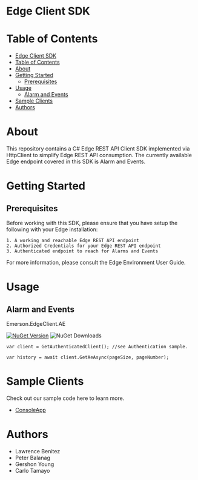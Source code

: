 # Edge Client SDK

# Table of Contents
- [Edge Client SDK](#edge-client-sdk)
- [Table of Contents](#table-of-contents)
- [About](#about)
- [Getting Started](#getting-started)
  - [Prerequisites](#prerequisites)
- [Usage](#usage)
  - [Alarm and Events](#alarm-and-events)
- [Sample Clients](#sample-clients)
- [Authors](#authors)

# About

This repository contains a C# Edge REST API Client SDK implemented via HttpClient to simplify Edge REST API consumption. The currently available Edge endpoint covered in this SDK is Alarm and Events.

# Getting Started

## Prerequisites

Before working with this SDK, please ensure that you have setup the following with your Edge installation:


```
1. A working and reachable Edge REST API endpoint
2. Authorized Credentials for your Edge REST API endpoint
3. Authenticated endpoint to reach for Alarms and Events
```
For more information, please consult the Edge Environment User Guide.

# Usage

## Alarm and Events
Emerson.EdgeClient.AE

[![NuGet Version](https://img.shields.io/nuget/v/DeltaV.EdgeClient.AE)](https://www.nuget.org/packages/DeltaV.EdgeClient.AE) ![NuGet Downloads](https://img.shields.io/nuget/dt/DeltaV.EdgeClient.AE)

```
var client = GetAuthenticatedClient(); //see Authentication sample.

var history = await client.GetAeAsync(pageSize, pageNumber);
```

# Sample Clients
Check out our sample code here to learn more.
  * [ConsoleApp](./samples/ConsoleApp/readme.md)

# Authors

- Lawrence Benitez
- Peter Balanag
- Gershon Young
- Carlo Tamayo

